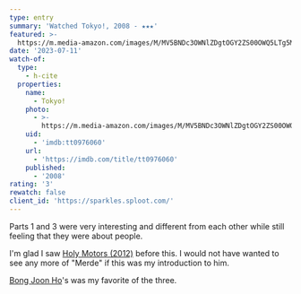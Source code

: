 ```yaml
---
type: entry
summary: 'Watched Tokyo!, 2008 - ★★★'
featured: >-
  https://m.media-amazon.com/images/M/MV5BNDc3OWNlZDgtOGY2ZS00OWQ5LTg5M2EtMjEyMWIwOWI5Mjk0XkEyXkFqcGdeQXVyMTk5MjAyMjM@._V1_SX300.jpg
date: '2023-07-11'
watch-of:
  type:
    - h-cite
  properties:
    name:
      - Tokyo!
    photo:
      - >-
        https://m.media-amazon.com/images/M/MV5BNDc3OWNlZDgtOGY2ZS00OWQ5LTg5M2EtMjEyMWIwOWI5Mjk0XkEyXkFqcGdeQXVyMTk5MjAyMjM@._V1_SX300.jpg
    uid:
      - 'imdb:tt0976060'
    url:
      - 'https://imdb.com/title/tt0976060'
    published:
      - '2008'
rating: '3'
rewatch: false
client_id: 'https://sparkles.sploot.com/'
---
```


Parts 1 and 3 were very interesting and different from each other while still feeling that they were about people.

I'm glad I saw [Holy Motors (2012)](/watched/1679431369-holy-motors-2012) before this. I would not have wanted to see any more of "Merde" if this was my introduction to him.

[Bong Joon Ho](https://imdb.com/name/nm0094435/)'s was my favorite of the three.